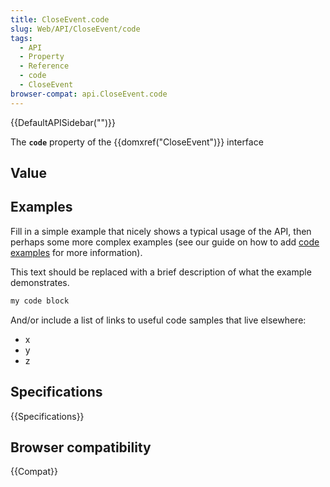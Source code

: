 ```yaml
---
title: CloseEvent.code
slug: Web/API/CloseEvent/code
tags:
  - API
  - Property
  - Reference
  - code
  - CloseEvent
browser-compat: api.CloseEvent.code
---
```

{{DefaultAPISidebar("")}}

The **`code`** property of the {{domxref("CloseEvent")}} interface 

## Value



## Examples

Fill in a simple example that nicely shows a typical usage of the API, then perhaps some more complex examples (see our guide on how to add [code examples](/en-US/docs/MDN/Contribute/Structures/Code_examples) for more information).

This text should be replaced with a brief description of what the example demonstrates.

```js
my code block
```

And/or include a list of links to useful code samples that live elsewhere:

*   x
*   y
*   z

## Specifications

{{Specifications}}

## Browser compatibility

{{Compat}}


